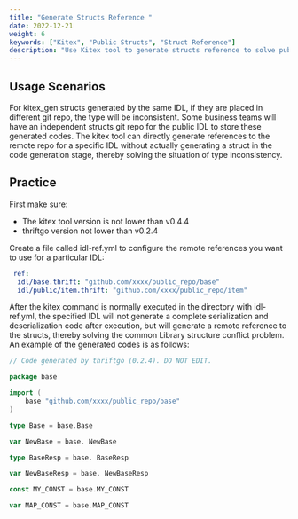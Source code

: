 ```yaml
---
title: "Generate Structs Reference "
date: 2022-12-21
weight: 6
keywords: ["Kitex", "Public Structs", "Struct Reference"]
description: "Use Kitex tool to generate structs reference to solve public structs problem."
---
```


## Usage Scenarios
For kitex_gen structs generated by the same IDL, if they are placed in different git repo, the type will be inconsistent.
Some business teams will have an independent structs git repo for the public IDL to store these generated codes. The kitex tool can directly generate references to the remote repo for a specific IDL without actually generating a struct in the code generation stage, thereby solving the situation of type inconsistency.

## Practice
First make sure:
- The kitex tool version is not lower than v0.4.4
- thriftgo version not lower than v0.2.4

Create a file called idl-ref.yml to configure the remote references you want to use for a particular IDL:
```yaml
 ref:
  idl/base.thrift: "github.com/xxxx/public_repo/base"
  idl/public/item.thrift: "github.com/xxxx/public_repo/item"
```
After the kitex command is normally executed in the directory with idl-ref.yml, the specified IDL will not generate a complete serialization and deserialization code after execution, but will generate a remote reference to the structs, thereby solving the common Library structure conflict problem.
An example of the generated codes is as follows:
```go
// Code generated by thriftgo (0.2.4). DO NOT EDIT.

package base

import (
    base "github.com/xxxx/public_repo/base"
)

type Base = base.Base

var NewBase = base. NewBase

type BaseResp = base. BaseResp

var NewBaseResp = base. NewBaseResp

const MY_CONST = base.MY_CONST

var MAP_CONST = base.MAP_CONST

```
